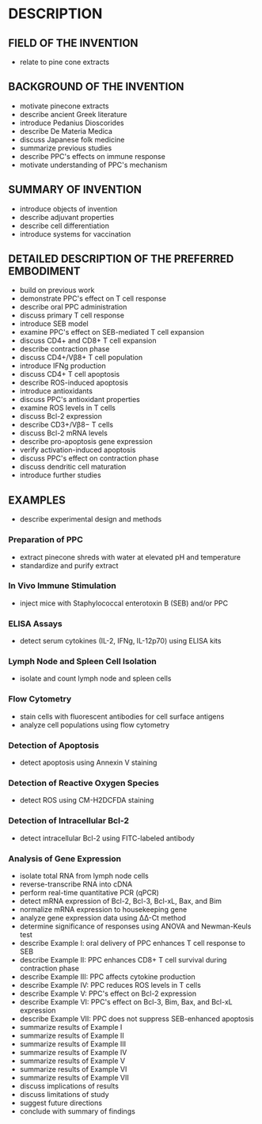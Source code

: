# DESCRIPTION

## FIELD OF THE INVENTION

- relate to pine cone extracts

## BACKGROUND OF THE INVENTION

- motivate pinecone extracts
- describe ancient Greek literature
- introduce Pedanius Dioscorides
- describe De Materia Medica
- discuss Japanese folk medicine
- summarize previous studies
- describe PPC's effects on immune response
- motivate understanding of PPC's mechanism

## SUMMARY OF INVENTION

- introduce objects of invention
- describe adjuvant properties
- describe cell differentiation
- introduce systems for vaccination

## DETAILED DESCRIPTION OF THE PREFERRED EMBODIMENT

- build on previous work
- demonstrate PPC's effect on T cell response
- describe oral PPC administration
- discuss primary T cell response
- introduce SEB model
- examine PPC's effect on SEB-mediated T cell expansion
- discuss CD4+ and CD8+ T cell expansion
- describe contraction phase
- discuss CD4+/Vβ8+ T cell population
- introduce IFNg production
- discuss CD4+ T cell apoptosis
- describe ROS-induced apoptosis
- introduce antioxidants
- discuss PPC's antioxidant properties
- examine ROS levels in T cells
- discuss Bcl-2 expression
- describe CD3+/Vβ8− T cells
- discuss Bcl-2 mRNA levels
- describe pro-apoptosis gene expression
- verify activation-induced apoptosis
- discuss PPC's effect on contraction phase
- discuss dendritic cell maturation
- introduce further studies

## EXAMPLES

- describe experimental design and methods

### Preparation of PPC

- extract pinecone shreds with water at elevated pH and temperature
- standardize and purify extract

### In Vivo Immune Stimulation

- inject mice with Staphylococcal enterotoxin B (SEB) and/or PPC

### ELISA Assays

- detect serum cytokines (IL-2, IFNg, IL-12p70) using ELISA kits

### Lymph Node and Spleen Cell Isolation

- isolate and count lymph node and spleen cells

### Flow Cytometry

- stain cells with fluorescent antibodies for cell surface antigens
- analyze cell populations using flow cytometry

### Detection of Apoptosis

- detect apoptosis using Annexin V staining

### Detection of Reactive Oxygen Species

- detect ROS using CM-H2DCFDA staining

### Detection of Intracellular Bcl-2

- detect intracellular Bcl-2 using FITC-labeled antibody

### Analysis of Gene Expression

- isolate total RNA from lymph node cells
- reverse-transcribe RNA into cDNA
- perform real-time quantitative PCR (qPCR)
- detect mRNA expression of Bcl-2, Bcl-3, Bcl-xL, Bax, and Bim
- normalize mRNA expression to housekeeping gene
- analyze gene expression data using ΔΔ-Ct method
- determine significance of responses using ANOVA and Newman-Keuls test
- describe Example I: oral delivery of PPC enhances T cell response to SEB
- describe Example II: PPC enhances CD8+ T cell survival during contraction phase
- describe Example III: PPC affects cytokine production
- describe Example IV: PPC reduces ROS levels in T cells
- describe Example V: PPC's effect on Bcl-2 expression
- describe Example VI: PPC's effect on Bcl-3, Bim, Bax, and Bcl-xL expression
- describe Example VII: PPC does not suppress SEB-enhanced apoptosis
- summarize results of Example I
- summarize results of Example II
- summarize results of Example III
- summarize results of Example IV
- summarize results of Example V
- summarize results of Example VI
- summarize results of Example VII
- discuss implications of results
- discuss limitations of study
- suggest future directions
- conclude with summary of findings

